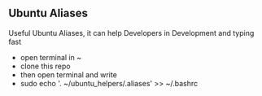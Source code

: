 
Ubuntu Aliases
-----------------------------
Useful Ubuntu Aliases, it can help Developers in Development and typing fast
* open terminal in ~
* clone this repo
* then open terminal and write
* sudo echo '. ~/ubuntu_helpers/.aliases' >> ~/.bashrc
